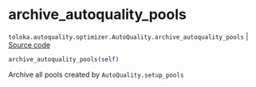 # archive_autoquality_pools
`toloka.autoquality.optimizer.AutoQuality.archive_autoquality_pools` | [Source code](https://github.com/Toloka/toloka-kit/blob/v1.1.1/src/autoquality/optimizer.py#L434)

```python
archive_autoquality_pools(self)
```

Archive all pools created by `AutoQuality.setup_pools`

